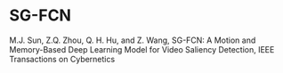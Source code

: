 # SG-FCN
M.J. Sun, Z.Q. Zhou, Q. H. Hu, and Z. Wang, SG-FCN: A Motion and Memory-Based Deep Learning Model for Video Saliency Detection,  IEEE Transactions on Cybernetics
